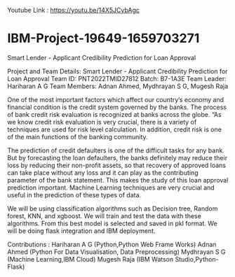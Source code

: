 Youtube Link : https://youtu.be/14X5JCybAgc

# IBM-Project-19649-1659703271
Smart Lender - Applicant Credibility Prediction for Loan Approval

Project and Team Details:
Smart Lender - Applicant Credibility Prediction for Loan Approval
Team ID: PNT2022TMID27812
Batch: B7-1A3E
Team Leader:  Hariharan A G
Team Members: Adnan Ahmed, Mydhrayan S G, Mugesh Raja


One of the most important factors which affect our country’s economy and financial condition is the credit system governed by the banks. The process of bank credit risk evaluation is recognized at banks across the globe. “As we know credit risk evaluation is very crucial, there is a variety of techniques are used for risk level calculation. In addition, credit risk is one of the main functions of the banking community.

The prediction of credit defaulters is one of the difficult tasks for any bank. But by forecasting the loan defaulters, the banks definitely may reduce their loss by reducing their non-profit assets, so that recovery of approved loans can take place without any loss and it can play as the contributing parameter of the bank statement. This makes the study of this loan approval prediction important. Machine Learning techniques are very crucial and useful in the prediction of these types of data.

We will be using classification algorithms such as Decision tree, Random forest, KNN, and xgboost. We will train and test the data with these algorithms. From this best model is selected and saved in pkl format. We will be doing flask integration and IBM deployment.

Contributions :
Hariharan A G  (Python,Python Web Frame Works)
Adnan Ahmed (Python For Data Visualisation, Data Preprocessing)
Mydhrayan S G (Machine Learning,IBM Cloud)
Mugesh Raja (IBM Watson Studio,Python-Flask)

